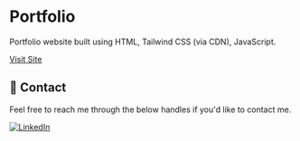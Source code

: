 # Portfolio

Portfolio website built using HTML,   Tailwind CSS (via CDN),   JavaScript.

[Visit Site](mayurportfolio1803.netlify.app)



## 🔗 Contact

Feel free to reach me through the below handles if you'd like to contact me.

[![LinkedIn](https://img.shields.io/badge/LINKEDIN-0077B5?style=for-the-badge&logo=linkedin&logoColor=white)](https://www.linkedin.com/in/mayur-salve/)


